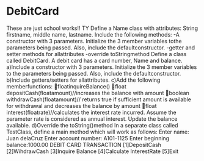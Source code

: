 # DebitCard
These are just school works!! TY
Define a Name class with attributes: 
String firstname, middle name, lastname. 
Include the following methods:
-A constructor with 3 parameters. Initialize the 3 member variables tothe parameters being passed. Also, include the defaultconstructor.
-getter and setter methods for allattributes
-override toStringmethod
Define a class called DebitCard. 
A debit card has a card number, Name and balance.
a)Include a constructor with 3 parameters. Initialize the 3 member variables to the parameters being passed. Also, include the defaultconstructor.
b)Include getters/setters for allattributes.
c)Add the following memberfunctions:
floatinquireBalance()
float depositCash(floatamount)//increases the balance with amount
boolean withdrawCash(floatamount)// returns true if sufficient amount is available for withdrawal and decreases the balance by amount
float interest(floatrate)//calculates the interest rate incurred. Assume the parameter rate is considered as annual interest. Update the balance available.
d)Override the toString()method
In a separate class called TestClass, define a main method which will work as follows: 
Enter name: Juan delaCruz
Enter account number: A101-1125 
Enter beginning balance:1000.00
DEBIT CARD TRANSACTION
[1]DepositCash
[2]WihdrawCash
[3]Inquire Balance
[4]Calculate InterestRate
[5]Exit
